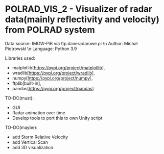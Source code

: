 # POLRAD_VIS_2 - Visualizer of radar data(mainly reflectivity and velocity) from POLRAD system

Data source: IMGW-PiB via ftp.daneradarowe.pl \n
Author: Michał Piotrowski \n
Language: Python 3.9

Libraries used: 
  - matplotlib[https://pypi.org/project/matplotlib], 
  - wradlib[https://pypi.org/project/wradlib], 
  - numpy[https://pypi.org/project/numpy], 
  - ftplib[built-in],
  - pandas[https://pypi.org/project/pandas]
  
TO-DO(must):
  - GUI
  - Radar animation over time
  - Develop tools to port this to own Unity script
 
TO-DO(maybe):
  - add Storm Relative Velocity
  - add Vertical Scan 
  - add 3D visualization

